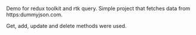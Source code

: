 Demo for redux toolkit and rtk query. Simple project that fetches data from https:dummyjson.com.

Get, add, update and delete methods were used.
